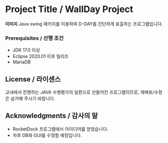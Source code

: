 # Project Title / WallDay Project

**이미지**
Java swing 패키지를 이용하여 D-DAY를 간단하게 표출하는 프로그램입니다.

### Prerequisites / 선행 조건

 - JDK 17.0 이상
 - Eclipse 2020.01 이후 릴리즈
 - MariaDB
 
## License / 라이센스

교내에서 진행하는 JAVA 수행평가의 일환으로 만들어진 프로그램이므로, 재배포/수정은 삼가해 주시기 바랍니다. 

## Acknowledgments / 감사의 말

* RocketDock 프로그램에서 아이디어를 얻었습니다.
* 차후 DB와 GUI를 수정할 예정입니다.
